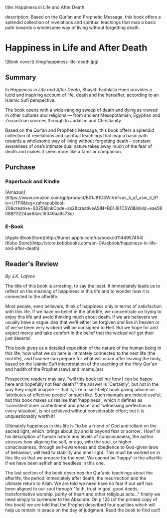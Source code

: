 title: Happiness in Life and After Death

description: Based on the Qur’an and Prophetic Message, this book offers a splendid collection of revelations and spiritual teachings that map a basic path towards a wholesome way of living without forgetting death.

# Happiness in Life and After Death

<div markdown="1" class="cover-image">
![Book cover](./img/happiness-life-death.jpg)
</div>

## Summary

In _Happiness in Life and After Death_, Shaykh Fadhlalla Haeri provides a lucid and inspiring account of life, death and the hereafter, according to an Islamic Sufi perspective.

The book opens with a wide-ranging sweep of death and dying as viewed in other cultures and religions — from ancient Mesopotamian, Egyptian and Zoroastrian sources through to Judaism and Christianity.

Based on the Qur’an and Prophetic Message, this book offers a splendid collection of revelations and spiritual teachings that map a basic path towards a wholesome way of living without forgetting death – constant awareness of one’s intimate dual nature takes away much of the fear of death and makes it seem more like a familiar companion.

## Purchase

### Paperback and Kindle

<div markdown="3" class="purchase-link">
[Amazon](https://www.amazon.com/gp/product/B01J81DSWI/ref=as_li_qf_asin_il_tl?ie=UTF8&tag=zahrapublicat-20&creative=9325&linkCode=as2&creativeASIN=B01J81DSWI&linkId=eae58088f11224ae94ec16346aa9c73c)
</div>

### E-Book

<div markdown="3" class="purchase-link">
[Apple iBookStore](http://itunes.apple.com/us/book/id1144957454)
</div>

<div markdown="3" class="purchase-link">
[Kobo Store](http://store.kobobooks.com/en-CA/ebook/happiness-in-life-and-after-death)
</div>

## Reader's Review

_By J.K. Lafene_

The title of this book is arresting, to say the least. It immediately leads us to reflect on the meaning of happiness in this life and to wonder how it is connected to the afterlife.

Most people, even believers, think of happiness only in terms of satisfaction with this life. If we have no belief in the afterlife, we concentrate on trying to enjoy this life and avoid thinking much about death. If we are believers we usually have a vague idea that we'll either be forgiven and live in heaven or (if we've been very wicked) will be consigned to Hell. But we hope for and expect mercy and take comfort in the belief that the wicked will get their just deserts!

This book gives us a detailed exposition of the nature of the human being in this life, how what we do here is intimately connected to the next life (the real life), and how we can prepare for what will occur after leaving the body, based on the Islamic Sufi interpretation of the teaching of the Holy Qur'an and hadith of the Prophet (saw) and Imams.(as)

Prospective readers may say, "will this book tell me how I can be happy here and hopefully not fear death?" the answer is 'Certainly', but not in the way they might imagine -- that is, like a 'self-help' book giving advice on 'attributes of effective people' or such like. Such manuals are indeed useful, but this book makes us realise that 'happiness', which it defines as 'consistent inner contentment and peace' and 'witnessing perfection in every situation', is not achieved without considerable effort; but it is unquestionably worth it!

Ultimately happiness in this life is "to be a friend of God and reliant on the sacred light, which 'brings about joy and is beyond fear or sorrow'. How? In his description of human nature and levels of consciousness, the author stresses how aligning the self, or ego, with the soul, or higher consciousness, through self-awareness and obedience to God-given laws of behaviour, will lead to stability and inner light. This must be worked on in this life so that we prepare for the next. We cannot be 'happy' in the afterlife if we have been selfish and heedless in this one.

The last section of the book describes the Qur'anic teachings about the afterlife, the period immediately after death, the resurrection and the ultimate return to Allah. We are told we need have no fear if our self has been aligned to our soul through "faith, trust in god, good deeds, transformative worship, purity of heart and other religious acts..." finally we need simply to surrender to the Absolute. On p 125 (of the printed copy of this book) we are told that the Prophet described four qualities which will help us remain in peace on the day of judgment. Read the book to find out!! 